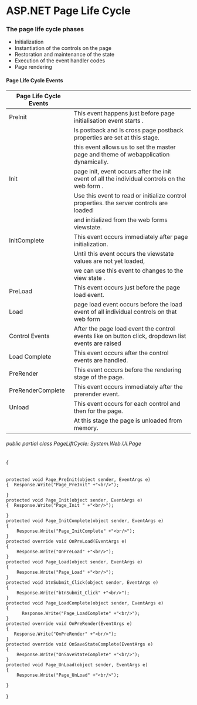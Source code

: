 # ASP.NET Page Life Cycle

### The page life cycle phases 

- Initialization
- Instantiation of the controls on the page
- Restoration and maintenance of the state
- Execution of the event handler codes
- Page rendering

####  Page Life Cycle Events

|                 Page Life Cycle Events                        |                                                                                                     |                                         
|---------------------------------------------------------------|---------------------------------------------------------------------------------------------------- |
| PreInit                                                       | This event happens just before page initialisation event starts .                                   |
|                                                               |  Is postback and Is cross page postback properties are set at this stage.                           |
|                                                               |  this event allows us to set the master page and theme of webapplication dynamically.               |
| Init                                                          | page init, event occurs after the init event of all the individual controls on the web form .       | 
|                                                               |  Use this event to read or initialize control properties. the server controls are loaded            |
|                                                               |  and initialized from the web forms viewstate.                                                      |
| InitComplete                                                  | This event occurs immediately after page initialization.                                            |
|                                                               | Until this event occurs the viewstate values are not yet loaded,                                    |
|                                                               | we can use this event to changes to the view state .                                                |                                                                                         
| PreLoad                                                       | This event occurs just before the page load event.                                                  |                                                                                                                                           
| Load                                                          | page load event occurs before the load event of all individual controls on that web form            |                                                                                                                                          
| Control Events                                                | After the page load event the control events like on button click, dropdown list events are raised  |                                                                                                                                         
| Load Complete                                                 | This event occurs after the control events are handled.                                             |                                                                                                                                        
| PreRender                                                     | This event occurs before the rendering stage of the page.                                           |                                                                                                                                         
| PreRenderComplete                                             | This event occurs immediately after the prerender event.                                            |                                                                                                                                           
| Unload                                                        | This event occurs for each control and then for the page.                                           |
|                                                               |  At this stage the page is unloaded from memory.                                                    |                                                                                                                                                                                                                         


###### public partial class PageLiftCycle: System.Web.UI.Page 
###### {  
    protected void Page_PreInit(object sender, EventArgs e) 
    {  Response.Write("Page_PreInit" +"<br/>");
         
    }  
    protected void Page_Init(object sender, EventArgs e) 
    {  Response.Write("Page_Init " +"<br/>");
       
    }  
    protected void Page_InitComplete(object sender, EventArgs e) 
    {  
        Response.Write("Page_InitComplete" +"<br/>");
    }  
    protected override void OnPreLoad(EventArgs e)
    {  
        Response.Write("OnPreLoad" +"<br/>");
    }  
    protected void Page_Load(object sender, EventArgs e) 
    {  
        Response.Write("Page_Load" +"<br/>");
    }  
    protected void btnSubmit_Click(object sender, EventArgs e) 
    {  
        Response.Write("btnSubmit_Click" +"<br/>");
    }  
    protected void Page_LoadComplete(object sender, EventArgs e)
    {  
          Response.Write("Page_LoadComplete" +"<br/>");
    }  
    protected override void OnPreRender(EventArgs e) 
    {  
       Response.Write("OnPreRender" +"<br/>");
    }  
    protected override void OnSaveStateComplete(EventArgs e) 
    {  
        Response.Write("OnSaveStateComplete" +"<br/>");
    }  
    protected void Page_UnLoad(object sender, EventArgs e) 
    {  
        Response.Write("Page_UnLoad" +"<br/>");
        
    }  
}  
